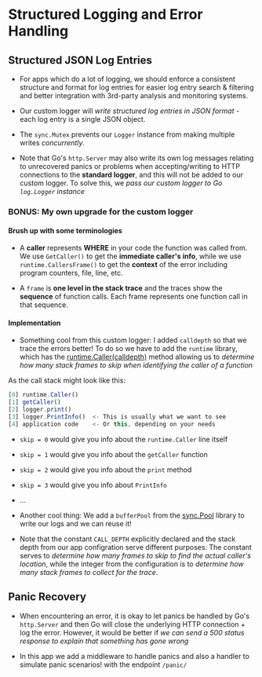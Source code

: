 # Structured Logging and Error Handling

## Structured JSON Log Entries

- For apps which do a lot of logging, we should enforce a consistent structure and format for log entries for easier log entry search & filtering and better integration with 3rd-party analysis and monitoring systems.

- Our custom logger will _write structured log entries in JSON format_ - each log entry is a single JSON object.
- The `sync.Mutex` prevents our `Logger` instance from making multiple writes _concurrently_.

- Note that Go's `http.Server` may also write its own log messages relating to unrecovered panics or problems when accepting/writing to HTTP connections to the **standard logger**, and this will not be added to our custom logger. To solve this, we _pass our custom logger to Go `log.Logger` instance_

### BONUS: My own upgrade for the custom logger

#### Brush up with some terminologies

- A **caller** represents **WHERE** in your code the function was called from. We use `GetCaller()` to get the **immediate caller's info**, while we use `runtime.CallersFrame()` to get the **context** of the error including program counters, file, line, etc.

- A `frame` is **one level in the stack trace** and the traces show the **sequence** of function calls. Each frame represents one function call in that sequence.

#### Implementation

- Something cool from this custom logger: I added `calldepth` so that we trace the errors better! To do so we have to add the `runtime` library, which has the [runtime.Caller(calldepth)](https://pkg.go.dev/runtime#Caller) method allowing us to _determine how many stack frames to skip when identifying the caller of a function_

As the call stack might look like this:

```js
[0] runtime.Caller()
[1] getCaller()
[2] logger.print()
[3] logger.PrintInfo()  <- This is usually what we want to see
[4] application code    <- Or this, depending on your needs
```

- `skip = 0` would give you info about the `runtime.Caller` line itself
- `skip = 1` would give you info about the `getCaller` function
- `skip = 2` would give you info about the `print` method
- `skip = 3` would give you info about `PrintInfo`
- ...

- Another cool thing: We add a `bufferPool` from the [sync.Pool](https://pkg.go.dev/sync#Pool) library to write our logs and we can reuse it!

- Note that the constant `CALL_DEPTH` explicitly declared and the stack depth from our app configration serve different purposes: The constant serves to _determine how many frames to skip to find the actual caller's location_, while the integer from the configuration is to _determine how many stack frames to collect for the trace_.

## Panic Recovery

- When encountering an error, it is okay to let panics be handled by Go's `http.Server` and then Go will close the underlying HTTP connection + log the error. However, it would be better if _we can send a 500 status response to explain that something has gone wrong_

- In this app we add a middleware to handle panics and also a handler to simulate panic scenarios! with the endpoint `/panic/`
